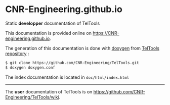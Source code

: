# CNR-Engineering.github.io
Static **developper** documentation of TelTools

This documentation is provided online on https://CNR-engineering.github.io.

The generation of this documentation is done with [doxygen](www.doxygen.org) from [TelTools repository](https://github.com/CNR-Engineering/TelTools) : 
```bash
$ git clone https://github.com/CNR-Engineering/TelTools.git
$ doxygen doxygen.conf
```
The index documentation is located in `doc/html/index.html`

-----

The **user** documentation of TelTools is on https://github.com/CNR-Engineering/TelTools/wiki.

